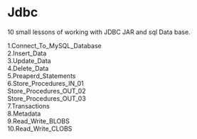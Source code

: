 # Jdbc

10 small lessons of working with JDBC JAR and sql Data base.

1.Connect_To_MySQL_Database   
2.Insert_Data  
3.Update_Data  
4.Delete_Data  
5.Preaperd_Statements  
6.Store_Procedures_IN_01  
  Store_Procedures_OUT_02  
  Store_Procedures_OUT_03  
7.Transactions  
8.Metadata  
9.Read_Write_BLOBS  
10.Read_Write_CLOBS  
